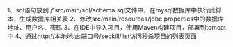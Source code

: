 1、sql语句放到了src/main/sql/schema.sql文件中，在mysql数据库中执行此脚本，生成数据库相关表
2、修改src/main/resources/jdbc.properties中的数据库地址、用户名、密码
3、在IDE中导入项目，使用Maven构建项目，部署到tomcat中
4、通过http://本地地址:端口号/seckill/list访问秒杀项目的列表页面